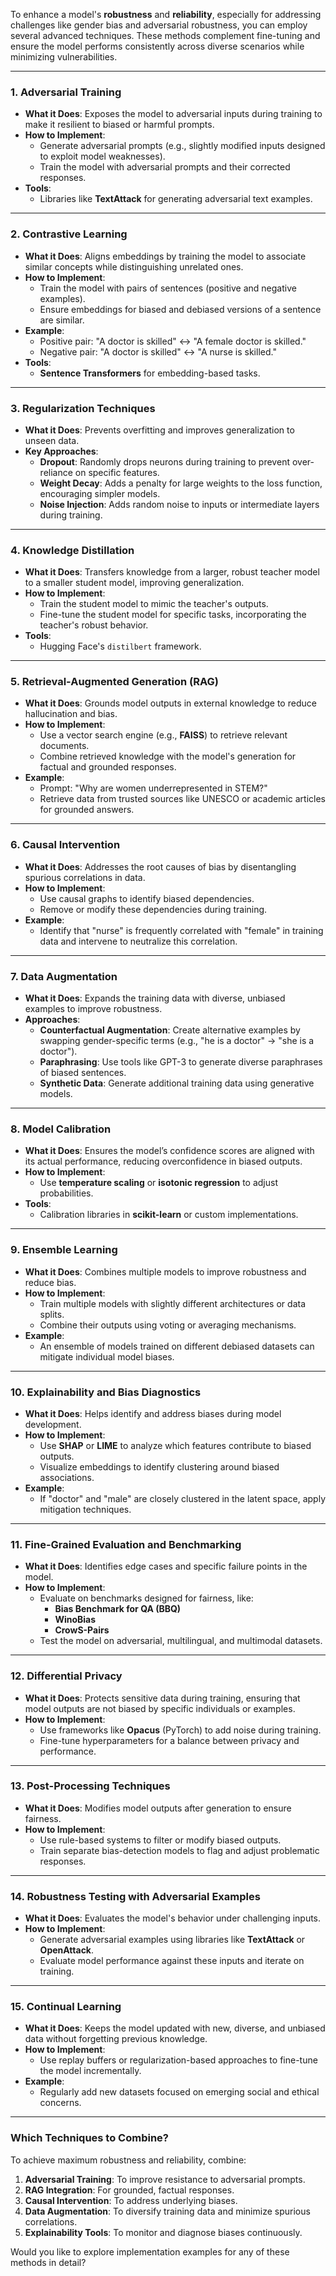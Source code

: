 To enhance a model's **robustness** and **reliability**, especially for addressing challenges like gender bias and adversarial robustness, you can employ several advanced techniques. These methods complement fine-tuning and ensure the model performs consistently across diverse scenarios while minimizing vulnerabilities.

---

### **1. Adversarial Training**
- **What it Does**: Exposes the model to adversarial inputs during training to make it resilient to biased or harmful prompts.
- **How to Implement**:
  - Generate adversarial prompts (e.g., slightly modified inputs designed to exploit model weaknesses).
  - Train the model with adversarial prompts and their corrected responses.
- **Tools**:
  - Libraries like **TextAttack** for generating adversarial text examples.

---

### **2. Contrastive Learning**
- **What it Does**: Aligns embeddings by training the model to associate similar concepts while distinguishing unrelated ones.
- **How to Implement**:
  - Train the model with pairs of sentences (positive and negative examples).
  - Ensure embeddings for biased and debiased versions of a sentence are similar.
- **Example**:
  - Positive pair: "A doctor is skilled" ↔ "A female doctor is skilled."
  - Negative pair: "A doctor is skilled" ↔ "A nurse is skilled."
- **Tools**:
  - **Sentence Transformers** for embedding-based tasks.

---

### **3. Regularization Techniques**
- **What it Does**: Prevents overfitting and improves generalization to unseen data.
- **Key Approaches**:
  - **Dropout**: Randomly drops neurons during training to prevent over-reliance on specific features.
  - **Weight Decay**: Adds a penalty for large weights to the loss function, encouraging simpler models.
  - **Noise Injection**: Adds random noise to inputs or intermediate layers during training.

---

### **4. Knowledge Distillation**
- **What it Does**: Transfers knowledge from a larger, robust teacher model to a smaller student model, improving generalization.
- **How to Implement**:
  - Train the student model to mimic the teacher's outputs.
  - Fine-tune the student model for specific tasks, incorporating the teacher's robust behavior.
- **Tools**:
  - Hugging Face's `distilbert` framework.

---

### **5. Retrieval-Augmented Generation (RAG)**
- **What it Does**: Grounds model outputs in external knowledge to reduce hallucination and bias.
- **How to Implement**:
  - Use a vector search engine (e.g., **FAISS**) to retrieve relevant documents.
  - Combine retrieved knowledge with the model's generation for factual and grounded responses.
- **Example**:
  - Prompt: "Why are women underrepresented in STEM?"
  - Retrieve data from trusted sources like UNESCO or academic articles for grounded answers.

---

### **6. Causal Intervention**
- **What it Does**: Addresses the root causes of bias by disentangling spurious correlations in data.
- **How to Implement**:
  - Use causal graphs to identify biased dependencies.
  - Remove or modify these dependencies during training.
- **Example**:
  - Identify that "nurse" is frequently correlated with "female" in training data and intervene to neutralize this correlation.

---

### **7. Data Augmentation**
- **What it Does**: Expands the training data with diverse, unbiased examples to improve robustness.
- **Approaches**:
  - **Counterfactual Augmentation**: Create alternative examples by swapping gender-specific terms (e.g., "he is a doctor" → "she is a doctor").
  - **Paraphrasing**: Use tools like GPT-3 to generate diverse paraphrases of biased sentences.
  - **Synthetic Data**: Generate additional training data using generative models.

---

### **8. Model Calibration**
- **What it Does**: Ensures the model’s confidence scores are aligned with its actual performance, reducing overconfidence in biased outputs.
- **How to Implement**:
  - Use **temperature scaling** or **isotonic regression** to adjust probabilities.
- **Tools**:
  - Calibration libraries in **scikit-learn** or custom implementations.

---

### **9. Ensemble Learning**
- **What it Does**: Combines multiple models to improve robustness and reduce bias.
- **How to Implement**:
  - Train multiple models with slightly different architectures or data splits.
  - Combine their outputs using voting or averaging mechanisms.
- **Example**:
  - An ensemble of models trained on different debiased datasets can mitigate individual model biases.

---

### **10. Explainability and Bias Diagnostics**
- **What it Does**: Helps identify and address biases during model development.
- **How to Implement**:
  - Use **SHAP** or **LIME** to analyze which features contribute to biased outputs.
  - Visualize embeddings to identify clustering around biased associations.
- **Example**:
  - If "doctor" and "male" are closely clustered in the latent space, apply mitigation techniques.

---

### **11. Fine-Grained Evaluation and Benchmarking**
- **What it Does**: Identifies edge cases and specific failure points in the model.
- **How to Implement**:
  - Evaluate on benchmarks designed for fairness, like:
    - **Bias Benchmark for QA (BBQ)**
    - **WinoBias**
    - **CrowS-Pairs**
  - Test the model on adversarial, multilingual, and multimodal datasets.

---

### **12. Differential Privacy**
- **What it Does**: Protects sensitive data during training, ensuring that model outputs are not biased by specific individuals or examples.
- **How to Implement**:
  - Use frameworks like **Opacus** (PyTorch) to add noise during training.
  - Fine-tune hyperparameters for a balance between privacy and performance.

---

### **13. Post-Processing Techniques**
- **What it Does**: Modifies model outputs after generation to ensure fairness.
- **How to Implement**:
  - Use rule-based systems to filter or modify biased outputs.
  - Train separate bias-detection models to flag and adjust problematic responses.

---

### **14. Robustness Testing with Adversarial Examples**
- **What it Does**: Evaluates the model's behavior under challenging inputs.
- **How to Implement**:
  - Generate adversarial examples using libraries like **TextAttack** or **OpenAttack**.
  - Evaluate model performance against these inputs and iterate on training.

---

### **15. Continual Learning**
- **What it Does**: Keeps the model updated with new, diverse, and unbiased data without forgetting previous knowledge.
- **How to Implement**:
  - Use replay buffers or regularization-based approaches to fine-tune the model incrementally.
- **Example**:
  - Regularly add new datasets focused on emerging social and ethical concerns.

---

### **Which Techniques to Combine?**
To achieve maximum robustness and reliability, combine:
1. **Adversarial Training**: To improve resistance to adversarial prompts.
2. **RAG Integration**: For grounded, factual responses.
3. **Causal Intervention**: To address underlying biases.
4. **Data Augmentation**: To diversify training data and minimize spurious correlations.
5. **Explainability Tools**: To monitor and diagnose biases continuously.

Would you like to explore implementation examples for any of these methods in detail?
